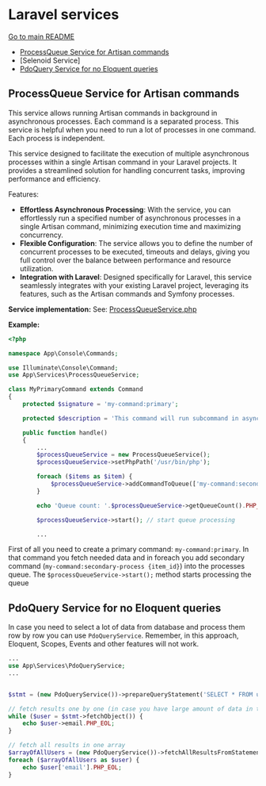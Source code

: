 # Laravel services

[Go to main README](README.md)

- [ProcessQueue Service for Artisan commands](#processqueue-Service-for-Artisan-commands)
- [Selenoid Service]
- [PdoQuery Service for no Eloquent queries](#pdoquery-service-for-no-eloquent-queries)

## ProcessQueue Service for Artisan commands
This service allows running Artisan commands in background in asynchronous processes. Each command is a separated process. This service is helpful when you need to run a lot of processes in one command. Each process is independent.

This service designed to facilitate the execution of multiple asynchronous processes within a single Artisan command in your Laravel projects. It provides a streamlined solution for handling concurrent tasks, improving performance and efficiency.

Features:
* **Effortless Asynchronous Processing**: With the service, you can effortlessly run a specified number of asynchronous processes in a single Artisan command, minimizing execution time and maximizing concurrency.
* **Flexible Configuration**: The service allows you to define the number of concurrent processes to be executed, timeouts and delays, giving you full control over the balance between performance and resource utilization.
* **Integration with Laravel**: Designed specifically for Laravel, this service seamlessly integrates with your existing Laravel project, leveraging its features, such as the Artisan commands and Symfony processes.

**Service implementation:**
See: [ProcessQueueService.php](https://github.com/assghard/laravel-code-snippets-and-tricks/blob/master/Services/ProcessQueueService.php)

**Example:**

```php
<?php

namespace App\Console\Commands;

use Illuminate\Console\Command;
use App\Services\ProcessQueueService;

class MyPrimaryCommand extends Command
{
    protected $signature = 'my-command:primary';

    protected $description = 'This command will run subcommand in asynchronous processes';

    public function handle()
    {
        ...
        $processQueueService = new ProcessQueueService();
        $processQueueService->setPhpPath('/usr/bin/php');

        foreach ($items as $item) {
            $processQueueService->addCommandToQueue(['my-command:secondary-process', $item->id]); // just adding to queue without process starting
        }

        echo 'Queue count: '.$processQueueService->getQueueCount().PHP_EOL;

        $processQueueService->start(); // start queue processing

        ...
```

First of all you need to create a primary command: `my-command:primary`. In that command you fetch needed data and in foreach you add secondary command (`my-command:secondary-process {item_id}`) into the processes queue. The `$processQueueService->start();` method starts processing the queue


## PdoQuery Service for no Eloquent queries
In case you need to select a lot of data from database and process them row by row you can use `PdoQueryService`. Remember, in this approach, Eloquent, Scopes, Events and other features will not work.

```php
...
use App\Services\PdoQueryService;
...


$stmt = (new PdoQueryService())->prepareQueryStatement('SELECT * FROM users');

// fetch results one by one (in case you have large amount of data in the table)
while ($user = $stmt->fetchObject()) {
    echo $user->email.PHP_EOL;
}

// fetch all results in one array
$arrayOfAllUsers = (new PdoQueryService())->fetchAllResultsFromStatement($stmt);
foreach ($arrayOfAllUsers as $user) {
    echo $user['email'].PHP_EOL;
}


```